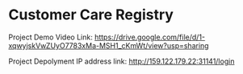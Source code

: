 # Customer Care Registry

Project Demo Video Link: https://drive.google.com/file/d/1-xqwyjskVwZUyO7783xMa-MSH1_cKmWt/view?usp=sharing

Project Depolyment IP address link: http://159.122.179.22:31141/login
